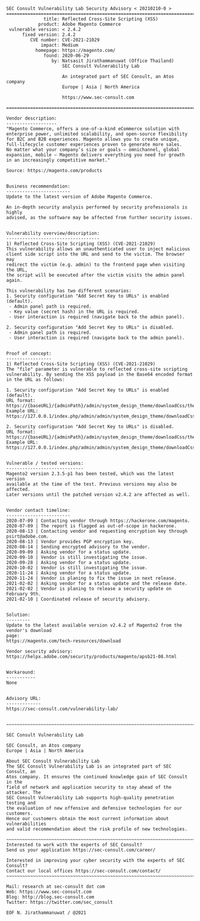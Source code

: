     SEC Consult Vulnerability Lab Security Advisory < 20210210-0 >
    =======================================================================
                  title: Reflected Cross-Site Scripting (XSS)
                product: Adobe Magento Commerce
     vulnerable version: < 2.4.2
          fixed version: 2.4.2
             CVE number: CVE-2021-21029
                 impact: Medium
               homepage: https://magento.com/
                  found: 2020-06-29
                     by: Natsasit Jirathammanuwat (Office Thailand)
                         SEC Consult Vulnerability Lab

                         An integrated part of SEC Consult, an Atos company
                         Europe | Asia | North America

                         https://www.sec-consult.com

    =======================================================================

    Vendor description:
    -------------------
    "Magento Commerce, offers a one-of-a-kind eCommerce solution with
    enterprise power, unlimited scalability, and open-source flexibility
    for B2C and B2B experiences. Magento allows you to create unique,
    full-lifecycle customer experiences proven to generate more sales.
    No matter what your company’s size or goals — omnichannel, global
    expansion, mobile — Magento delivers everything you need for growth
    in an increasingly competitive market."

    Source: https://magento.com/products


    Business recommendation:
    ------------------------
    Update to the latest version of Adobe Magento Commerce.

    An in-depth security analysis performed by security professionals is highly
    advised, as the software may be affected from further security issues.


    Vulnerability overview/description:
    -----------------------------------
    1) Reflected Cross-Site Scripting (XSS) (CVE-2021-21029)
    This vulnerability allows an unauthenticated user to inject malicious
    client side script into the URL and send to the victim. The browser may
    redirect the victim (e.g. admin) to the frontend page when visiting the URL,
    the script will be executed after the victim visits the admin panel again.

    This vulnerability has two different scenarios:
    1. Security configuration "Add Secret Key to URLs" is enabled (default).
     - Admin panel path is required.
     - Key value (secret hash) in the URL is required.
     - User interaction is required (navigate back to the admin panel).

    2. Security configuration "Add Secret Key to URLs" is disabled.
     - Admin panel path is required.
     - User interaction is required (navigate back to the admin panel).


    Proof of concept:
    -----------------
    1) Reflected Cross-Site Scripting (XSS) (CVE-2021-21029)
    The "file" parameter is vulnerable to reflected cross-site scripting
    vulnerability. By sending the XSS payload in the Base64 encoded format
    in the URL as follows:

    1. Security configuration "Add Secret Key to URLs" is enabled (default).
    URL format:
    https://{baseURL}/{adminPath}/admin/system_design_theme/downloadCss/theme_id/{themeID}/file/{base64encoded_xss_payload}/key/{secret_hash}
    Example URL:
    https://127.0.0.1/index.php/admin/admin/system_design_theme/downloadCss/theme_id/1/file/PHNjcmlwdD5hbGVydCgnWFNTIGJ5IFNFQyBDb25zdWx0Jyk8L3NjcmlwdD4%3D/key/0f5d20e8559bb6f45e4840ceb6231870f3a8fe122698b37c32ceabbb33595813

    2. Security configuration "Add Secret Key to URLs" is disabled.
    URL format:
    https://{baseURL}/{adminPath}/admin/system_design_theme/downloadCss/theme_id/{themeID}/file/{base64encoded_xss_payload}/
    Example URL:
    https://127.0.0.1/index.php/admin/admin/system_design_theme/downloadCss/theme_id/1/file/PHNjcmlwdD5hbGVydCgnWFNTIGJ5IFNFQyBDb25zdWx0Jyk8L3NjcmlwdD4%3D/


    Vulnerable / tested versions:
    -----------------------------
    Magento2 version 2.3.5-p1 has been tested, which was the latest version
    available at the time of the test. Previous versions may also be affected.
    Later versions until the patched version v2.4.2 are affected as well.


    Vendor contact timeline:
    ------------------------
    2020-07-09 | Contacting vendor through https://hackerone.com/magento.
    2020-07-09 | The report is flagged as out-of-scope in hackerone.
    2020-08-13 | Contacting vendor and requesting encryption key through psirt@adobe.com.
    2020-08-13 | Vendor provides PGP encryption key.
    2020-08-14 | Sending encrypted advisory to the vendor.
    2020-09-09 | Asking vendor for a status update.
    2020-09-10 | Vendor is still investigating the issue.
    2020-09-28 | Asking vendor for a status update.
    2020-10-02 | Vendor is still investigating the issue.
    2020-11-24 | Asking vendor for a status update.
    2020-11-24 | Vendor is planing to fix the issue in next release.
    2021-02-02 | Asking vendor for a status update and the release date.
    2021-02-02 | Vendor is planing to release a security update on February 9th.
    2021-02-10 | Coordinated release of security advisory.


    Solution:
    ---------
    Update to the latest available version v2.4.2 of Magento2 from the vendor's download
    page:
    https://magento.com/tech-resources/download

    Vendor security advisory:
    https://helpx.adobe.com/security/products/magento/apsb21-08.html


    Workaround:
    -----------
    None


    Advisory URL:
    -------------
    https://sec-consult.com/vulnerability-lab/


    ~~~~~~~~~~~~~~~~~~~~~~~~~~~~~~~~~~~~~~~~~~~~~~~~~~~~~~~~~~~~~~~~~~~~~~~

    SEC Consult Vulnerability Lab

    SEC Consult, an Atos company
    Europe | Asia | North America

    About SEC Consult Vulnerability Lab
    The SEC Consult Vulnerability Lab is an integrated part of SEC Consult, an
    Atos company. It ensures the continued knowledge gain of SEC Consult in the
    field of network and application security to stay ahead of the attacker. The
    SEC Consult Vulnerability Lab supports high-quality penetration testing and
    the evaluation of new offensive and defensive technologies for our customers.
    Hence our customers obtain the most current information about vulnerabilities
    and valid recommendation about the risk profile of new technologies.

    ~~~~~~~~~~~~~~~~~~~~~~~~~~~~~~~~~~~~~~~~~~~~~~~~~~~~~~~~~~~~~~~~~~~~~~~
    Interested to work with the experts of SEC Consult?
    Send us your application https://sec-consult.com/career/

    Interested in improving your cyber security with the experts of SEC Consult?
    Contact our local offices https://sec-consult.com/contact/
    ~~~~~~~~~~~~~~~~~~~~~~~~~~~~~~~~~~~~~~~~~~~~~~~~~~~~~~~~~~~~~~~~~~~~~~~

    Mail: research at sec-consult dot com
    Web: https://www.sec-consult.com
    Blog: http://blog.sec-consult.com
    Twitter: https://twitter.com/sec_consult

    EOF N. Jirathammanuwat / @2021